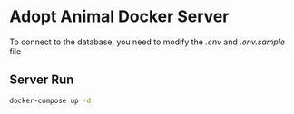 # Adopt Animal Docker Server

To connect to the database, you need to modify the *.env* and *.env.sample* file

## Server Run

```bash
docker-compose up -d
```
